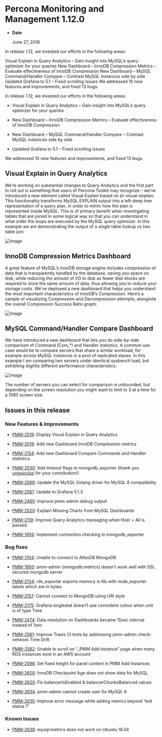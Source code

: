 # Percona Monitoring and Management 1.12.0


* **Date**

    June 27, 2018


In release 1.12, we invested our efforts in the following areas:

Visual Explain in Query Analytics – Gain insight into MySQL’s query
optimizer for your queries New Dashboard – InnoDB Compression Metrics
– Evaluate effectiveness of InnoDB Compression New Dashboard – MySQL
Command/Handler Compare – Contrast MySQL instances side by side
Updated Grafana to 5.1 – Fixed scrolling issues We addressed 10 new
features and improvements, and fixed 13 bugs.

In release 1.12, we invested our efforts in the following areas:


* Visual Explain in Query Analytics
– Gain insight into MySQL’s query optimizer for your queries


* New Dashboard – InnoDB Compression Metrics
– Evaluate effectiveness of InnoDB Compression


* New Dashboard – MySQL Command/Handler Compare
– Contrast MySQL instances side by side


* Updated Grafana to 5.1 – Fixed scrolling issues

We addressed 10 new features and improvements, and fixed 13 bugs.

## Visual Explain in Query Analytics

We’re working on substantial changes to Query Analytics and the first part to
roll out is something that users of Percona Toolkit may recognize – we’ve
introduced a new element called Visual Explain based on pt-visual-explain.  This
functionality transforms MySQL EXPLAIN output into a left-deep tree
representation of a query plan, in order to mimic how the plan is represented
inside MySQL.  This is of primary benefit when investigating tables that are
joined in some logical way so that you can understand in what order the loops
are executed by the MySQL query optimizer. In this example we are demonstrating
the output of a single table lookup vs two table join:



![image](./1-12-0.1.png)

## InnoDB Compression Metrics Dashboard

A great feature of MySQL’s InnoDB storage engine includes compression of data
that is transparently handled by the database, saving you space on disk, while
reducing the amount of I/O to disk as fewer disk blocks are required to store
the same amount of data, thus allowing you to reduce your storage costs.  We’ve
deployed a new dashboard that helps you understand the most important
characteristics of InnoDB’s Compression.  Here’s a sample of visualizing
Compression and Decompression attempts, alongside the overall Compression
Success Ratio graph:



![image](./1-12-0.2.png)

## MySQL Command/Handler Compare Dashboard

We have introduced a new dashboard that lets you do side-by-side comparison of
Command (Com_\*) and Handler statistics.  A common use case would be to compare
servers that share a similar workload, for example across MySQL instances in a
pool of replicated slaves.  In this example I am comparing two servers under
identical sysbench load, but exhibiting slightly different performance
characteristics:



![image](./1-12-0.3.png)

The number of servers you can select for comparison is unbounded, but depending
on the screen resolution you might want to limit to 3 at a time for a 1080
screen size.

## Issues in this release

### New Features & Improvements


* [PMM-2519](https://jira.percona.com/browse/PMM-2519): Display Visual Explain in Query Analytics


* [PMM-2019](https://jira.percona.com/browse/PMM-2019): Add new Dashboard InnoDB Compression metrics


* [PMM-2154](https://jira.percona.com/browse/PMM-2154): Add new Dashboard Compare Commands and Handler statistics


* [PMM-2530](https://jira.percona.com/browse/PMM-2530): Add timeout flags to mongodb_exporter (thank you [unguiculus](https://github.com/unguiculus) for your contribution!)


* [PMM-2569](https://jira.percona.com/browse/PMM-2569): Update the MySQL Golang driver for MySQL 8 compatibility


* [PMM-2561](https://jira.percona.com/browse/PMM-2561): Update to Grafana 5.1.3


* [PMM-2465](https://jira.percona.com/browse/PMM-2465): Improve pmm-admin debug output


* [PMM-2520](https://jira.percona.com/browse/PMM-2520): Explain Missing Charts from MySQL Dashboards


* [PMM-2119](https://jira.percona.com/browse/PMM-2119): Improve Query Analytics messaging when Host = All is passed


* [PMM-1956](https://jira.percona.com/browse/PMM-1956): Implement connection checking in mongodb_exporter

### Bug fixes


* [PMM-1704](https://jira.percona.com/browse/PMM-1704): Unable to connect to AtlasDB MongoDB


* [PMM-1950](https://jira.percona.com/browse/PMM-1950): pmm-admin (mongodb:metrics) doesn't work well with SSL secured mongodb server


* [PMM-2134](https://jira.percona.com/browse/PMM-2134): rds_exporter exports memory in Kb with node_exporter labels which are in bytes


* [PMM-2157](https://jira.percona.com/browse/PMM-2157): Cannot connect to MongoDB using URI style


* [PMM-2175](https://jira.percona.com/browse/PMM-2175): Grafana singlestat doesn’t use consistent colour when unit is of type Time


* [PMM-2474](https://jira.percona.com/browse/PMM-2474): Data resolution on Dashboards became 15sec interval instead of 1sec


* [PMM-2581](https://jira.percona.com/browse/PMM-2581): Improve Travis CI tests by addressing pmm-admin check-network Time Drift


* [PMM-2582](https://jira.percona.com/browse/PMM-2582): Unable to scroll on “_PMM Add Instance” page when many RDS instances exist in an AWS account


* [PMM-2596](https://jira.percona.com/browse/PMM-2596): Set fixed height for panel content in PMM Add Instances


* [PMM-2600](https://jira.percona.com/browse/PMM-2600): InnoDB Checkpoint Age does not show data for MySQL


* [PMM-2620](https://jira.percona.com/browse/PMM-2620): Fix balancerIsEnabled & balancerChunksBalanced values


* [PMM-2634](https://jira.percona.com/browse/PMM-2634): pmm-admin cannot create user for MySQL 8


* [PMM-2635](https://jira.percona.com/browse/PMM-2635): Improve error message while adding metrics beyond “exit status 1”

### Known Issues


* [PMM-2639](https://jira.percona.com/browse/PMM-2639): mysql:metrics does not work on Ubuntu 18.04
